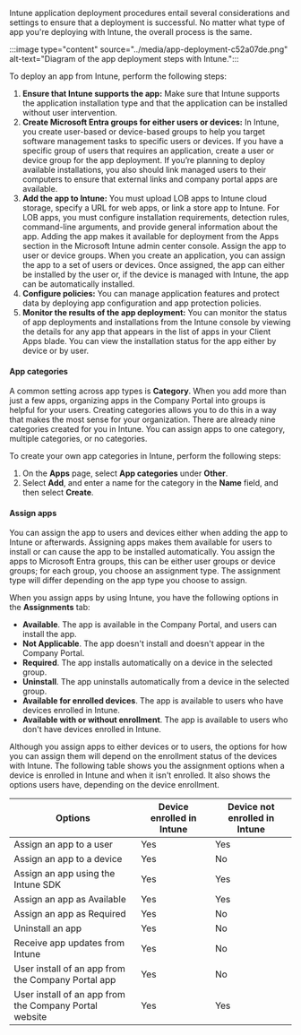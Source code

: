 Intune application deployment procedures entail several considerations and settings to ensure that a deployment is successful. No matter what type of app you're deploying with Intune, the overall process is the same.

:::image type="content" source="../media/app-deployment-c52a07de.png" alt-text="Diagram of the app deployment steps with Intune.":::


To deploy an app from Intune, perform the following steps:

1.  **Ensure that Intune supports the app:** Make sure that Intune supports the application installation type and that the application can be installed without user intervention.
2.  **Create Microsoft Entra groups for either users or devices:** In Intune, you create user-based or device-based groups to help you target software management tasks to specific users or devices. If you have a specific group of users that requires an application, create a user or device group for the app deployment. If you’re planning to deploy available installations, you also should link managed users to their computers to ensure that external links and company portal apps are available.
3.  **Add the app to Intune:** You must upload LOB apps to Intune cloud storage, specify a URL for web apps, or link a store app to Intune. For LOB apps, you must configure installation requirements, detection rules, command-line arguments, and provide general information about the app. Adding the app makes it available for deployment from the Apps section in the Microsoft Intune admin center console. Assign the app to user or device groups. When you create an application, you can assign the app to a set of users or devices. Once assigned, the app can either be installed by the user or, if the device is managed with Intune, the app can be automatically installed.
4.  **Configure policies:** You can manage application features and protect data by deploying app configuration and app protection policies.
5.  **Monitor the results of the app deployment:** You can monitor the status of app deployments and installations from the Intune console by viewing the details for any app that appears in the list of apps in your Client Apps blade. You can view the installation status for the app either by device or by user.

#### App categories

A common setting across app types is **Category**. When you add more than just a few apps, organizing apps in the Company Portal into groups is helpful for your users. Creating categories allows you to do this in a way that makes the most sense for your organization. There are already nine categories created for you in Intune. You can assign apps to one category, multiple categories, or no categories.

To create your own app categories in Intune, perform the following steps:

1.  On the **Apps** page, select **App categories** under **Other**.
2.  Select **Add**, and enter a name for the category in the **Name** field, and then select **Create**.

#### Assign apps

You can assign the app to users and devices either when adding the app to Intune or afterwards. Assigning apps makes them available for users to install or can cause the app to be installed automatically. You assign the apps to Microsoft Entra groups, this can be either user groups or device groups; for each group, you choose an assignment type. The assignment type will differ depending on the app type you choose to assign.

When you assign apps by using Intune, you have the following options in the **Assignments** tab:

 -  **Available**. The app is available in the Company Portal, and users can install the app.
 -  **Not Applicable**. The app doesn't install and doesn't appear in the Company Portal.
 -  **Required**. The app installs automatically on a device in the selected group.
 -  **Uninstall**. The app uninstalls automatically from a device in the selected group.
 -  **Available for enrolled devices**. The app is available to users who have devices enrolled in Intune.
 -  **Available with or without enrollment**. The app is available to users who don't have devices enrolled in Intune.

Although you assign apps to either devices or to users, the options for how you can assign them will depend on the enrollment status of the devices with Intune. The following table shows you the assignment options when a device is enrolled in Intune and when it isn't enrolled. It also shows the options users have, depending on the device enrollment.

| **Options**                                            | **Device enrolled in Intune** | **Device not enrolled in Intune** |
| ------------------------------------------------------ | ----------------------------- | --------------------------------- |
| Assign an app to a user                                | Yes                           | Yes                               |
| Assign an app to a device                              | Yes                           | No                                |
| Assign an app using the Intune SDK                     | Yes                           | Yes                               |
| Assign an app as Available                             | Yes                           | Yes                               |
| Assign an app as Required                              | Yes                           | No                                |
| Uninstall an app                                       | Yes                           | No                                |
| Receive app updates from Intune                        | Yes                           | No                                |
| User install of an app from the Company Portal app     | Yes                           | No                                |
| User install of an app from the Company Portal website | Yes                           | Yes                               |
